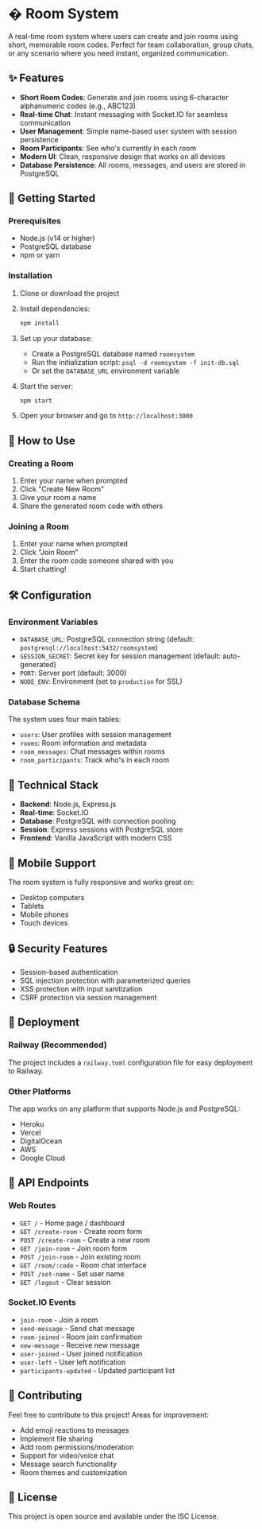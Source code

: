 # � Room System

A real-time room system where users can create and join rooms using short, memorable room codes. Perfect for team collaboration, group chats, or any scenario where you need instant, organized communication.

## ✨ Features

- **Short Room Codes**: Generate and join rooms using 6-character alphanumeric codes (e.g., ABC123)
- **Real-time Chat**: Instant messaging with Socket.IO for seamless communication
- **User Management**: Simple name-based user system with session persistence
- **Room Participants**: See who's currently in each room
- **Modern UI**: Clean, responsive design that works on all devices
- **Database Persistence**: All rooms, messages, and users are stored in PostgreSQL

## 🚀 Getting Started

### Prerequisites

- Node.js (v14 or higher)
- PostgreSQL database
- npm or yarn

### Installation

1. Clone or download the project
2. Install dependencies:
   ```bash
   npm install
   ```

3. Set up your database:
   - Create a PostgreSQL database named `roomsystem`
   - Run the initialization script: `psql -d roomsystem -f init-db.sql`
   - Or set the `DATABASE_URL` environment variable

4. Start the server:
   ```bash
   npm start
   ```

5. Open your browser and go to `http://localhost:3000`

## 🎯 How to Use

### Creating a Room
1. Enter your name when prompted
2. Click "Create New Room"
3. Give your room a name
4. Share the generated room code with others

### Joining a Room
1. Enter your name when prompted
2. Click "Join Room"
3. Enter the room code someone shared with you
4. Start chatting!

## 🛠 Configuration

### Environment Variables

- `DATABASE_URL`: PostgreSQL connection string (default: `postgresql://localhost:5432/roomsystem`)
- `SESSION_SECRET`: Secret key for session management (default: auto-generated)
- `PORT`: Server port (default: 3000)
- `NODE_ENV`: Environment (set to `production` for SSL)

### Database Schema

The system uses four main tables:
- `users`: User profiles with session management
- `rooms`: Room information and metadata
- `room_messages`: Chat messages within rooms
- `room_participants`: Track who's in each room

## 🔧 Technical Stack

- **Backend**: Node.js, Express.js
- **Real-time**: Socket.IO
- **Database**: PostgreSQL with connection pooling
- **Session**: Express sessions with PostgreSQL store
- **Frontend**: Vanilla JavaScript with modern CSS

## 📱 Mobile Support

The room system is fully responsive and works great on:
- Desktop computers
- Tablets
- Mobile phones
- Touch devices

## 🔒 Security Features

- Session-based authentication
- SQL injection protection with parameterized queries
- XSS protection with input sanitization
- CSRF protection via session management

## 🚀 Deployment

### Railway (Recommended)
The project includes a `railway.toml` configuration file for easy deployment to Railway.

### Other Platforms
The app works on any platform that supports Node.js and PostgreSQL:
- Heroku
- Vercel
- DigitalOcean
- AWS
- Google Cloud

## 📝 API Endpoints

### Web Routes
- `GET /` - Home page / dashboard
- `GET /create-room` - Create room form
- `POST /create-room` - Create a new room
- `GET /join-room` - Join room form
- `POST /join-room` - Join existing room
- `GET /room/:code` - Room chat interface
- `POST /set-name` - Set user name
- `GET /logout` - Clear session

### Socket.IO Events
- `join-room` - Join a room
- `send-message` - Send chat message
- `room-joined` - Room join confirmation
- `new-message` - Receive new message
- `user-joined` - User joined notification
- `user-left` - User left notification
- `participants-updated` - Updated participant list

## 🤝 Contributing

Feel free to contribute to this project! Areas for improvement:
- Add emoji reactions to messages
- Implement file sharing
- Add room permissions/moderation
- Support for video/voice chat
- Message search functionality
- Room themes and customization

## 📄 License

This project is open source and available under the ISC License. 